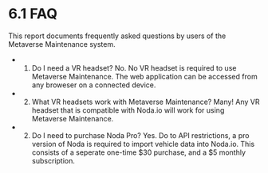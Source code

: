 # 6.1 FAQ

This report documents frequently asked questions by users of the Metaverse Maintenance system.

- 1) Do I need a VR headset?
 No. No VR headset is required to use Metaverse Maintenance. The web application can be accessed from any broweser on a connected device. 
 
 - 2) What VR headsets work with Metaverse Maintenance?
Many! Any VR headset that is compatible with Noda.io will work for using Metaverse Maintenance.

 - 2) Do I need to purchase Noda Pro?
Yes. Do to API restrictions, a pro version of Noda is required to import vehicle data into Noda.io. This consists of a seperate one-time $30 purchase, and a $5 monthly subscription.
